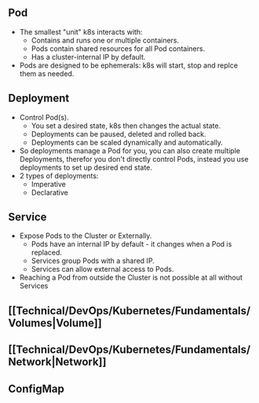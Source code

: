 ## Pod
- The smallest "unit" k8s interacts with:
	- Contains and runs one or multiple containers.
	- Pods contain shared resources for all Pod containers.
	- Has a cluster-internal IP by default.
- Pods are designed to be ephemerals: k8s will start, stop and replce them as needed.
## Deployment
- Control Pod(s).
	- You set a desired state, k8s then changes the actual state.
	- Deployments can be paused, deleted and rolled back.
	- Deployments can be scaled dynamically and automatically.
- So deployments manage a Pod for you, you can also create multiple Deployments, therefor you don't directly control Pods, instead you use deployments to set up desired end state.
- 2 types of deployments:
	- Imperative
	- Declarative
## Service
- Expose Pods to the Cluster or Externally.
	- Pods have an internal IP by default - it changes when a Pod is replaced.
	- Services group Pods with a shared IP.
	- Services can allow external access to Pods.
- Reaching a Pod from outside the Cluster is not possible at all without Services
## [[Technical/DevOps/Kubernetes/Fundamentals/Volumes|Volume]]
## [[Technical/DevOps/Kubernetes/Fundamentals/Network|Network]]
## ConfigMap